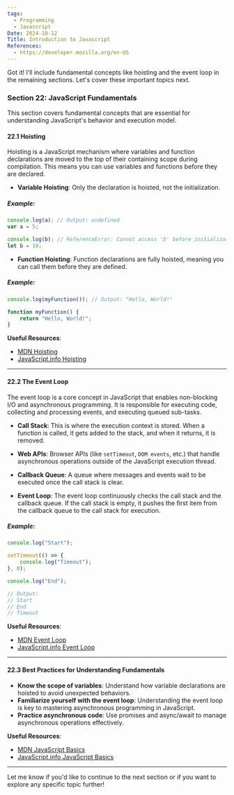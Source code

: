 ```yaml
---
tags:
  - Programming
  - Javascript
Date: 2024-10-12
Title: Introduction to Javascript
References:
  - https://developer.mozilla.org/en-US
---
```

Got it! I’ll include fundamental concepts like hoisting and the event loop in the remaining sections. Let's cover these important topics next.

### Section 22: **JavaScript Fundamentals**

This section covers fundamental concepts that are essential for understanding JavaScript's behavior and execution model.

#### 22.1 Hoisting

Hoisting is a JavaScript mechanism where variables and function declarations are moved to the top of their containing scope during compilation. This means you can use variables and functions before they are declared.

- **Variable Hoisting**: Only the declaration is hoisted, not the initialization.

##### Example:
```javascript
console.log(a); // Output: undefined
var a = 5;

console.log(b); // ReferenceError: Cannot access 'b' before initialization
let b = 10;
```

- **Function Hoisting**: Function declarations are fully hoisted, meaning you can call them before they are defined.

##### Example:
```javascript
console.log(myFunction()); // Output: "Hello, World!"

function myFunction() {
    return "Hello, World!";
}
```

**Useful Resources**:
- [MDN Hoisting](https://developer.mozilla.org/en-US/docs/Glossary/Hoisting)
- [JavaScript.info Hoisting](https://javascript.info/hoisting)

---

#### 22.2 The Event Loop

The event loop is a core concept in JavaScript that enables non-blocking I/O and asynchronous programming. It is responsible for executing code, collecting and processing events, and executing queued sub-tasks.

- **Call Stack**: This is where the execution context is stored. When a function is called, it gets added to the stack, and when it returns, it is removed.

- **Web APIs**: Browser APIs (like `setTimeout`, `DOM events`, etc.) that handle asynchronous operations outside of the JavaScript execution thread.

- **Callback Queue**: A queue where messages and events wait to be executed once the call stack is clear.

- **Event Loop**: The event loop continuously checks the call stack and the callback queue. If the call stack is empty, it pushes the first item from the callback queue to the call stack for execution.

##### Example:
```javascript
console.log("Start");

setTimeout(() => {
    console.log("Timeout");
}, 0);

console.log("End");

// Output:
// Start
// End
// Timeout
```

**Useful Resources**:
- [MDN Event Loop](https://developer.mozilla.org/en-US/docs/Web/JavaScript/EventLoop)
- [JavaScript.info Event Loop](https://javascript.info/event-loop)

---

#### 22.3 Best Practices for Understanding Fundamentals

- **Know the scope of variables**: Understand how variable declarations are hoisted to avoid unexpected behaviors.
- **Familiarize yourself with the event loop**: Understanding the event loop is key to mastering asynchronous programming in JavaScript.
- **Practice asynchronous code**: Use promises and async/await to manage asynchronous operations effectively.

**Useful Resources**:
- [MDN JavaScript Basics](https://developer.mozilla.org/en-US/docs/Learn/JavaScript/First_steps)
- [JavaScript.info JavaScript Basics](https://javascript.info/first-steps)

---

Let me know if you'd like to continue to the next section or if you want to explore any specific topic further!